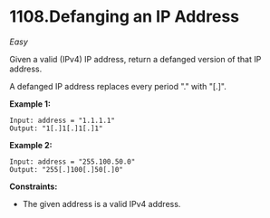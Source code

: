 1108.Defanging an IP Address
==============

*Easy*

Given a valid (IPv4) IP address, return a defanged version of that IP address.

A defanged IP address replaces every period "." with "[.]".

**Example 1:**

    Input: address = "1.1.1.1"
    Output: "1[.]1[.]1[.]1"

**Example 2:**

    Input: address = "255.100.50.0"
    Output: "255[.]100[.]50[.]0"

**Constraints:**

* The given address is a valid IPv4 address.
